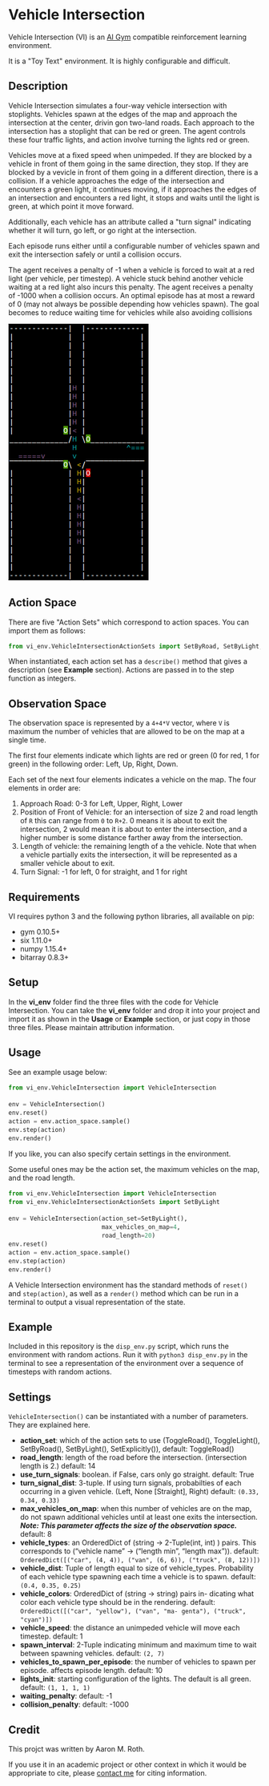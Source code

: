 # Vehicle Intersection

Vehicle Intersection (VI) is an [AI Gym](https://gym.openai.com/) compatible reinforcement learning environment.

It is a "Toy Text" environment.  It is highly configurable and difficult.

## Description

Vehicle Intersection simulates a four-way vehicle intersection with stoplights.   Vehicles spawn at the edges of the map and approach the intersection at the center, drivin gon two-land roads.  Each approach to the intersection has a stoplight that can be red or green.  The agent controls these four traffic lights, and action involve turning the lights red or green.

Vehicles move at a fixed speed when unimpeded.  If they are blocked by a vehicle in front of them going in the same direction, they stop.  If they are blocked by a vevicle in front of them going in a different direction, there is a collision.  If a vehicle approaches the edge of the intersection and encounters a green light, it continues moving, if it approaches the edges of an intersection and encounters a red light, it stops and waits until the light is green, at which point it move forward.

Additionally, each vehicle has an attribute called a "turn signal" indicating whether it will turn, go left, or go right at the intersection.

Each episode runs either until a configurable number of vehicles spawn and exit the intersection safely or until a collision occurs.

The agent receives a penalty of -1 when a vehicle is forced to wait at a red light (per vehicle, per timestep). A vehicle stuck behind another vehicle waiting at a red light also incurs this penalty. The agent receives a penalty of -1000 when a collision occurs. An optimal episode has at most a reward of 0 (may not always be possible depending how vehicles spawn). The goal becomes to reduce waiting time for vehicles while also avoiding collisions

![Image of VI Rendering](images/vi_eg1.png "VI Rendering Example")

## Action Space

There are five "Action Sets" which correspond to action spaces.  You can import them as follows:

```python
from vi_env.VehicleIntersectionActionSets import SetByRoad, SetByLight, ToggleRoad, ToggleLight, SetExplicitly
```

When instantiated, each action set has a `describe()` method that gives a description (see **Example** section).  Actions are passed in to the step function as integers.

## Observation Space

The observation space is represented by a `4+4*V` vector, where `V` is maximum the number of vehicles that are allowed to be on the map at a single time.

The first four elements indicate which lights are red or green (0 for red, 1 for green) in the following order: Left, Up, Right, Down.

Each set of the next four elements indicates a vehicle on the map.  The four elements in order are:
1. Approach Road: 0-3 for Left, Upper, Right, Lower
1. Position of Front of Vehicle: for an intersection of size 2 and road length of `R` this can range from `0` to `R+2`.  0 means it is about to exit the intersection, 2 would mean it is about to enter the intersection, and a higher number is some distance farther away from the intersection.
1. Length of vehicle: the remaining length of a the vehicle.  Note that when a vehicle partially exits the intersection, it will be represented as a smaller vehicle about to exit.
1. Turn Signal: -1 for left, 0 for straight, and 1 for right


## Requirements

VI requires python 3 and the following python libraries, all available on pip:
* gym 0.10.5+
* six 1.11.0+
* numpy 1.15.4+
* bitarray 0.8.3+

## Setup

In the **vi_env** folder find the three files with the code for Vehicle Intersection.  You can take the **vi_env** folder and drop it into your project and import it as shown in the **Usage** or **Example** section, or just copy in those three files.  Please maintain attribution information.

## Usage

See an example usage below:
```python
from vi_env.VehicleIntersection import VehicleIntersection

env = VehicleIntersection()
env.reset()
action = env.action_space.sample()
env.step(action)
env.render()
```

If you like, you can also specify certain settings in the environment.

Some useful ones may be the action set, the maximum vehicles on the map, and the road length.
```python
from vi_env.VehicleIntersection import VehicleIntersection
from vi_env.VehicleIntersectionActionSets import SetByLight

env = VehicleIntersection(action_set=SetByLight(),
                          max_vehicles_on_map=4,
                          road_length=20)
env.reset()
action = env.action_space.sample()
env.step(action)
env.render()
```

A Vehicle Intersection environment has the standard methods of `reset()` and `step(action)`, as well as a `render()` method which can be run in a terminal to output a visual representation of the state.

## Example

Included in this repository is the `disp_env.py` script, which runs the environment with random actions.  Run it with `python3 disp_env.py` in the terminal to see a representation of the environment over a sequence of timesteps with random actions.

## Settings

`VehicleIntersection()` can be instantiated with a number of parameters.  They are explained here.

* **action_set**: which of the action sets to use (ToggleRoad(), ToggleLight(), SetByRoad(), SetByLight(), SetExplicitly()), default: ToggleRoad()
* **road_length**: length of the road before the intersection. (intersection length is 2.) default: 14
* **use_turn_signals**: boolean. if False, cars only go straight.
default: True
* **turn_signal_dist**: 3-tuple. If using turn signals, probabilties
of each occurring in a given vehicle. (Left, None \[Straight\],
Right) default: `(0.33, 0.34, 0.33)`
* **max_vehicles_on_map**: when this number of vehicles are
on the map, do not spawn additional vehicles until at least one exits the intersection. **_Note: This parameter affects the size of the observation space._** default: 8
* **vehicle_types**: an OrderedDict of (string → 2-Tuple(int, int)
) pairs. This corresponds to (“vehicle name” -> (“length min”, “length max”)). default: `OrderedDict([("car", (4, 4)),
("van", (6, 6)), ("truck", (8, 12))])`
* **vehicle_dist**: Tuple of length equal to size of vehicle_types. Probability of each vehicle type spawning each time a vehicle is to spawn. default: `(0.4, 0.35, 0.25)`
* **vehicle_colors**: OrderedDict of (string → string) pairs in-
dicating what color each vehicle type should be in the rendering. default: `OrderedDict([("car", "yellow"), ("van", "ma-
genta"), ("truck", "cyan")])`
* **vehicle_speed**: the distance an unimpeded vehicle will move each timestep. default: 1
* **spawn_interval**: 2-Tuple indicating minimum and maximum
time to wait between spawning vehicles. default: `(2, 7)`
* **vehicles_to_spawn_per_episode**: the number of vehicles to
spawn per episode. affects episode length. default: 10
* **lights_init**: starting configuration of the lights. The default
is all green. default: `(1, 1, 1, 1)`
* **waiting_penalty**: default: -1
* **collision_penalty**: default: -1000

## Credit

This projct was written by Aaron M. Roth.

If you use it in an academic project or other context in which it would be appropriate to cite, please [contact me](https://www.ri.cmu.edu/ri-people/aaron-roth) for citing information.



